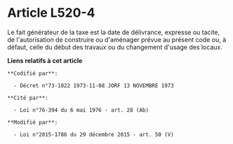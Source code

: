 # Article L520-4

Le fait générateur de la taxe est la date de délivrance, expresse ou tacite, de l'autorisation de construire ou d'aménager
prévue au présent code ou, à défaut, celle du début des travaux ou du changement d'usage des locaux.

**Liens relatifs à cet article**

	**Codifié par**:

	  - Décret n°73-1022 1973-11-08 JORF 13 NOVEMBRE 1973

	**Cité par**:

	  - Loi n°76-394 du 6 mai 1976 - art. 28 (Ab)

	**Modifié par**:

	  - Loi n°2015-1786 du 29 décembre 2015 - art. 50 (V)
